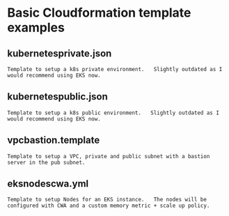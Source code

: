 # Basic Cloudformation template examples

##  kubernetesprivate.json
    Template to setup a k8s private environment.   Slightly outdated as I would recommend using EKS now.  

##  kubernetespublic.json
    Template to setup a k8s public environment.   Slightly outdated as I would recommend using EKS now. 

##  vpcbastion.template
    Template to setup a VPC, private and public subnet with a bastion server in the pub subnet.  

##  eksnodescwa.yml
    Template to setup Nodes for an EKS instance.   The nodes will be configured with CWA and a custom memory metric + scale up policy. 